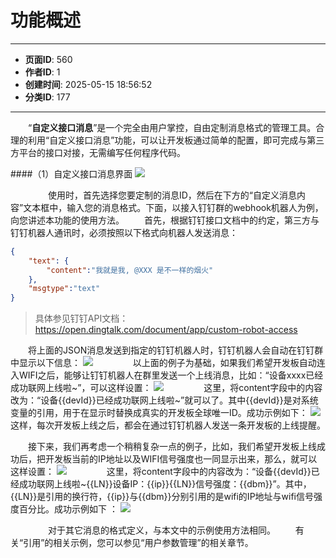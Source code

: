 # 功能概述

---
- **页面ID**: 560
- **作者ID**: 1
- **创建时间**: 2025-05-15 18:56:52
- **分类ID**: 177
---

　　“**自定义接口消息**”是一个完全由用户掌控，自由定制消息格式的管理工具。合理的利用“自定义接口消息”功能，可以让开发板通过简单的配置，即可完成与第三方平台的接口对接，无需编写任何程序代码。

####（1）自定义接口消息界面
![](images/eb504ba7_63d3347e94e3e.png)

　　
　　使用时，首先选择您要定制的消息ID，然后在下方的“自定义消息内容”文本框中，输入您的消息格式。下面，以接入钉钉群的webhook机器人为例，向您讲述本功能的使用方法。
　　首先，根据钉钉接口文档中的约定，第三方与钉钉机器人通讯时，必须按照以下格式向机器人发送消息：
```json
{
    "text": {
        "content":"我就是我, @XXX 是不一样的烟火"
    },
    "msgtype":"text"
}
```
> 具体参见钉钉API文档：https://open.dingtalk.com/document/app/custom-robot-access

　　将上面的JSON消息发送到指定的钉钉机器人时，钉钉机器人会自动在钉钉群中显示以下信息：
![](images/56b56724_63d337f23744e.png)
　　
　　以上面的例子为基础，如果我们希望开发板自动连入WIFI之后，能够让钉钉机器人在群里发送一个上线消息，比如：“设备xxxx已经成功联网上线啦~”，可以这样设置：
![](images/4b82f469_63d338c0a3a21.png)
　　
　　这里，将content字段中的内容改为：“设备{{devId}}已经成功联网上线啦~”就可以了。其中{{devId}}是对系统变量的引用，用于在显示时替换成真实的开发板全球唯一ID。成功示例如下：
  ![](images/4cc64961_63d33a4f4b362.png)
　　
　　这样，每次开发板上线之后，都会在通过钉钉机器人发送一条开发板的上线提醒。
  
　　接下来，我们再考虑一个稍稍复杂一点的例子，比如，我们希望开发板上线成功后，把开发板当前的IP地址以及WIFI信号强度也一同显示出来，那么，就可以这样设置：
  ![](images/505cce23_63d343f483d3c.png)
  　　
　　这里，将content字段中的内容改为：“设备{{devId}}已经成功联网上线啦~{{LN}}设备IP：{{ip}}{{LN}}信号强度：{{dbm}}”。其中，{{LN}}是引用的换行符，{{ip}}与{{dbm}}分别引用的是wifi的IP地址与wifi信号强度百分比。成功示例如下 ：
  ![](images/d0911adb_63d344a356eef.png)
  
　　
　　对于其它消息的格式定义，与本文中的示例使用方法相同。
　　有关“引用”的相关示例，您可以参见“用户参数管理”的相关章节。
